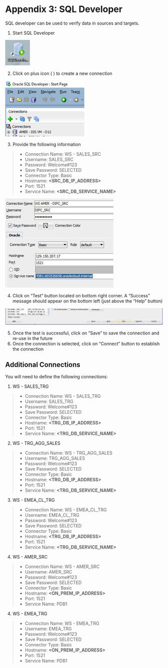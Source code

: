 # Appendix 3: SQL Developer

SQL developer can be used to verify data in sources and targets.
1.	Start SQL Developer

![](images/Ap3/imageAp3_10.png)

2.	Click on plus icon ( ) to create a new connection

![](images/Ap3/imageAp3_20.png)

3.	Provide the following information
>    - Connection Name: WS - SALES_SRC
>    - Username: SALES_SRC
>    - Password: Welcome#123
>    - Save Password: SELECTED
>    - Connector Type: Basic
>    - Hostname: **<SRC_DB_IP_ADDRESS>**
>    - Port: 1521
>    - Service Name: **<SRC_DB_SERVICE_NAME>**

![](images/Ap3/imageAp3_30.png)

4.	Click on “Test” button located on bottom right corner. A “Success” message should appear on the bottom left (just above the “Help” button)

![](images/Ap3/imageAp3_40.png)

5.	Once the test is successful, click on “Save” to save the connection and re-use in the future
6.	Once the connection is selected, click on “Connect” button to establish the connection

## Additional Connections
You will need to define the following connections:
1. WS - SALES_TRG
>    - Connection Name: WS - SALES_TRG
>    - Username: SALES_TRG 
>    - Password: Welcome#123
>    - Save Password: SELECTED
>    - Connector Type: Basic
>    - Hostname: **<TRG_DB_IP_ADDRESS>**
>    - Port: 1521
>    - Service Name: **<TRG_DB_SERVICE_NAME>**


2. WS - TRG_AGG_SALES
>   - Connection Name: WS - TRG_AGG_SALES
>   - Username: TRG_AGG_SALES
>   - Password: Welcome#123
>   - Save Password: SELECTED
>   - Connector Type: Basic
>   - Hostname: **<TRG_DB_IP_ADDRESS>**
>   - Port: 1521
>   - Service Name: **<TRG_DB_SERVICE_NAME>**


3. WS - EMEA_CL_TRG
>   - Connection Name: WS - EMEA_CL_TRG
>   - Username: EMEA_CL_TRG
>   - Password: Welcome#123
>   - Save Password: SELECTED
>   - Connector Type: Basic
>   - Hostname: **<TRG_DB_IP_ADDRESS>**
>   - Port: 1521
>   - Service Name: **<TRG_DB_SERVICE_NAME>**


4. WS - AMER_SRC
>   - Connection Name: WS - AMER_SRC
>   - Username: AMER_SRC
>   - Password: Welcome#123
>   - Save Password: SELECTED
>   - Connector Type: Basic
>   - Hostname: **<ON_PREM_IP_ADDRESS>**
>   - Port: 1521
>   - Service Name: PDB1


4. WS - EMEA_TRG
>   - Connection Name: WS - EMEA_TRG
>   - Username: EMEA_TRG
>   - Password: Welcome#123
>   - Save Password: SELECTED
>   - Connector Type: Basic
>   - Hostname: **<ON_PREM_IP_ADDRESS>**
>   - Port: 1521
>   - Service Name: PDB1